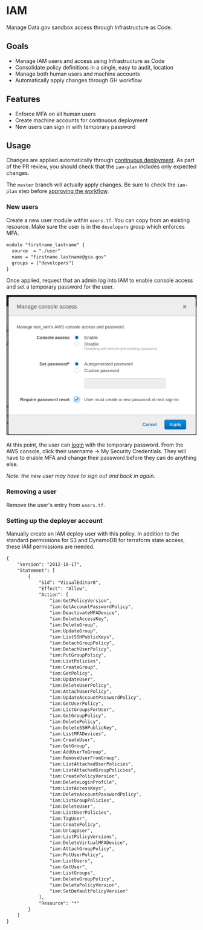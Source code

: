 # IAM

Manage Data.gov sandbox access through Infrastructure as Code.


## Goals

- Manage IAM users and access using Infrastructure as Code
- Consolidate policy definitions in a single, easy to audit, location
- Manage both human users and machine accounts
- Automatically apply changes through GH workflow


## Features

- Enforce MFA on all human users
- Create machine accounts for continuous deployment
- New users can sign in with temporary password


## Usage

Changes are applied automatically through [continuous
deployment](https://circleci.com/gh/GSA/workflows/datagov-infrastructure-live).
As part of the PR review, you should check that the `iam-plan` includes only
expected changes.

The `master` branch will actually apply changes. Be sure to check the `iam-plan`
step before [approving the
workflow](https://circleci.com/gh/GSA/workflows/datagov-infrastructure-live).


### New users

Create a new user module within `users.tf`. You can copy from an existing
resource. Make sure the user is in the `developers` group which enforces MFA.

```
module "firstname_lastname" {
  source  = "./user"
  name = "firstname.lastname@gsa.gov"
  groups = ["developers"]
}
```

Once applied, request that an admin  log into IAM to enable console access and set a temporary password
for the user.

![Screenshot showing how to enable IAM console access](./docs/enable_new_user.png)

At this point, the user can [login](https://us-east-1.signin.aws.amazon.com) with the temporary password. From the AWS
console, click their username -> My Security Credentials. They will have to
enable MFA and change their password before they can do anything else.

_Note: the new user may have to sign out and back in again._


### Removing a user

Remove the user's entry from `users.tf`.


### Setting up the deployer account

Manually create an IAM deploy user with this policy. In addition to the standard
permissions for S3 and DynamoDB for terraform state access, these IAM
permissions are needed.

```
{
    "Version": "2012-10-17",
    "Statement": [
        {
            "Sid": "VisualEditor0",
            "Effect": "Allow",
            "Action": [
                "iam:GetPolicyVersion",
                "iam:GetAccountPasswordPolicy",
                "iam:DeactivateMFADevice",
                "iam:DeleteAccessKey",
                "iam:DeleteGroup",
                "iam:UpdateGroup",
                "iam:ListSSHPublicKeys",
                "iam:DetachGroupPolicy",
                "iam:DetachUserPolicy",
                "iam:PutGroupPolicy",
                "iam:ListPolicies",
                "iam:CreateGroup",
                "iam:GetPolicy",
                "iam:UpdateUser",
                "iam:DeleteUserPolicy",
                "iam:AttachUserPolicy",
                "iam:UpdateAccountPasswordPolicy",
                "iam:GetUserPolicy",
                "iam:ListGroupsForUser",
                "iam:GetGroupPolicy",
                "iam:DeletePolicy",
                "iam:DeleteSSHPublicKey",
                "iam:ListMFADevices",
                "iam:CreateUser",
                "iam:GetGroup",
                "iam:AddUserToGroup",
                "iam:RemoveUserFromGroup",
                "iam:ListAttachedUserPolicies",
                "iam:ListAttachedGroupPolicies",
                "iam:CreatePolicyVersion",
                "iam:DeleteLoginProfile",
                "iam:ListAccessKeys",
                "iam:DeleteAccountPasswordPolicy",
                "iam:ListGroupPolicies",
                "iam:DeleteUser",
                "iam:ListUserPolicies",
                "iam:TagUser",
                "iam:CreatePolicy",
                "iam:UntagUser",
                "iam:ListPolicyVersions",
                "iam:DeleteVirtualMFADevice",
                "iam:AttachGroupPolicy",
                "iam:PutUserPolicy",
                "iam:ListUsers",
                "iam:GetUser",
                "iam:ListGroups",
                "iam:DeleteGroupPolicy",
                "iam:DeletePolicyVersion",
                "iam:SetDefaultPolicyVersion"
            ],
            "Resource": "*"
        }
    ]
}
```
